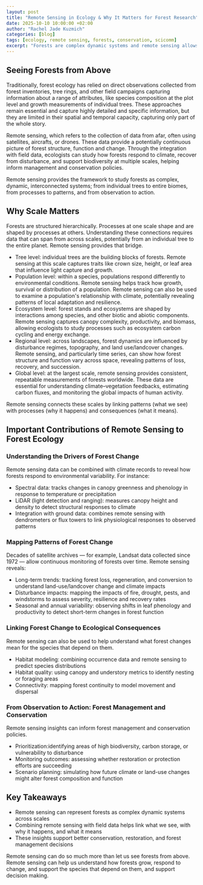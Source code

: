 ```yaml
---
layout: post
title: "Remote Sensing in Ecology & Why It Matters for Forest Research"
date: 2025-10-10 10:00:00 +02:00
author: "Rachel Jade Kuzmich"
categories: [blog]
tags: [ecology, remote sensing, forests, conservation, scicomm]
excerpt: "Forests are complex dynamic systems and remote sensing allows us to observe and understand forests and change across scales simultaneously — from tree-level to global changes."
---
```


## Seeing Forests from Above

Traditionally, forest ecology has relied on direct observations collected from forest inventories, tree rings, and other field campaigns capturing information about a range of attributes, like species composition at the plot level and growth measurements of individual trees. These approaches remain essential and capture highly detailed and specific information, but they are limited in their spatial and temporal capacity, capturing only part of the whole story.  

Remote sensing, which refers to the collection of data from afar, often using satellites, aircrafts, or drones. These data provide a potentially continuous picture of forest structure, function and change. Through the integration with field data, ecologists can study how forests respond to climate, recover from disturbance, and support biodiversity at multiple scales, helping inform management and conservation policies.

Remote sensing provides the framework to study forests as complex, dynamic, interconnected systems; from individual trees to entire biomes, from processes to patterns, and from observation to action.


## Why Scale Matters

Forests are structured hierarchically. Processes at one scale shape and are shaped by processes at others. Understanding these connections requires data that can span from across scales, potentially from an individual tree to the entire planet. Remote sensing provides that bridge.

- Tree level: individual trees are the building blocks of forests. Remote sensing at this scale captures traits like crown size, height, or leaf area that influence light capture and growth.
- Population level: within a species, populations respond differently to environmental conditions. Remote sensing helps track how growth, survival or distribution of a population. Remote sensing can also be used to examine a population's relationship with climate, potentially revealing patterns of local adaptation and resilience.
- Ecosystem level: forest stands and ecosystems are shaped by interactions among species, and other biotic and abiotic components. Remote sensing captures canopy complexity, productivity, and biomass, allowing ecologists to study processes such as ecosystem carbon cycling and energy exchange.
- Regional level: across landscapes, forest dynamics are influenced by disturbance regimes, topography, and land use/landcover changes. Remote sensing, and particularly time series, can show how forest structure and function vary across space, revealing patterns of loss, recovery, and succession.
- Global level: at the largest scale, remote sensing provides consistent, repeatable measurements of forests worldwide. These data are essential for understanding climate–vegetation feedbacks, estimating carbon fluxes, and monitoring the global impacts of human activity.

Remote sensing connects these scales by linking patterns (what we see) with processes (why it happens) and consequences (what it means). 


## Important Contributions of Remote Sensing to Forest Ecology

### Understanding the Drivers of Forest Change

Remote sensing data can be combined with climate records to reveal how forests respond to environmental variability. For instance:

- Spectral data: tracks changes in canopy greenness and phenology in response to temperature or precipitation
- LiDAR (light detection and ranging): measures canopy height and density to detect structural responses to climate
- Integration with ground data: combines remote sensing with dendrometers or flux towers to link physiological responses to observed patterns


### Mapping Patterns of Forest Change

Decades of satellite archives — for example, Landsat data collected since 1972 — allow continuous monitoring of forests over time. Remote sensing reveals:

- Long-term trends: tracking forest loss, regeneration, and conversion to understand land-use/landcover change and climate impacts
- Disturbance impacts: mapping the impacts of fire, drought, pests, and windstorms to assess severity, resilience and recovery rates
- Seasonal and annual variability: observing shifts in leaf phenology and productivity to detect short-term changes in forest function


### Linking Forest Change to Ecological Consequences

Remote sensing can also be used to help understand what forest changes mean for the species that depend on them.  

- Habitat modeling: combining occurrence data and remote sensing to predict species distributions
- Habitat quality: using canopy and understory metrics to identify nesting or foraging areas
- Connectivity: mapping forest continuity to model movement and dispersal


### From Observation to Action: Forest Management and Conservation

Remote sensing insights can inform forest management and conservation policies.

- Prioritization:identifying areas of high biodiversity, carbon storage, or vulnerability to disturbance 
- Monitoring outcomes: assessing whether restoration or protection efforts are succeeding
- Scenario planning: simulating how future climate or land-use changes might alter forest composition and function


## Key Takeaways

- Remote sensing can represent forests as complex dynamic systems across scales
- Combining remote sensing with field data helps link what we see, with why it happens, and what it means
- These insights support better conservation, restoration, and forest management decisions

Remote sensing can do so much more than let us see forests from above. Remote sensing can help us understand how forests grow, respond to change, and support the species that depend on them, and support decision making.
